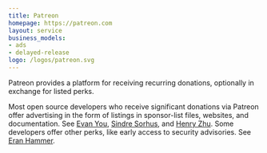 ```yaml
---
title: Patreon
homepage: https://patreon.com
layout: service
business_models:
- ads
- delayed-release
logo: /logos/patreon.svg
---
```


Patreon provides a platform for receiving recurring donations, optionally in exchange for listed perks.

Most open source developers who receive significant donations via Patreon offer advertising in the form of listings in sponsor-list files, websites, and documentation.  See [Evan You](https://patreon.com/evanyou), [Sindre Sorhus](https://patreon.com/sindresorhus), and [Henry Zhu](https://patreon.com/henryzhu).  Some developers offer other perks, like early access to security advisories.  See [Eran Hammer](https://patreon.com/eranhammer).

